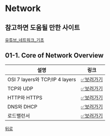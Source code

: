 # Network  
## 참고하면 도움될 만한 사이트    
[유튜브_네트워크_기초](https://www.youtube.com/playlist?list=PL0d8NnikouEWcF1jJueLdjRIC4HsUlULi)   

## 01-1. Core of Network Overview    
   
|설명|링크|
|---|---|
|OSI 7 layers와 TCP/IP 4 layers|[✅보러가기](#)|
|TCP와 UDP|[✅보러가기](#)|
|HTTP와 HTTPS|[✅보러가기](#)|
|DNS와 DHCP|[✅보러가기](#)|
|로드밸런서|[✅보러가기](#)|



[뒤로](#)

